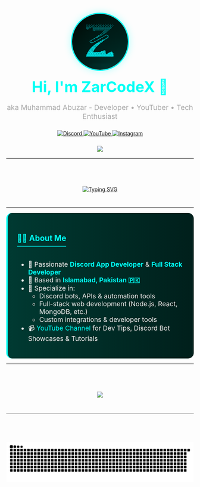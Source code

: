 <!-- Header Section -->
<div align="center">
  <img src="https://raw.githubusercontent.com/ZarCodeX/ZarCodeX/refs/heads/main/images/ZarCodeX%20-%20Round.png" alt="ZarCodeX" width="150" style="border-radius:50%; border:3px solid #00fff5; box-shadow:0 0 20px rgba(0,255,245,0.3);" />
  
  <h1 style="color:#00fff5; font-size:2.5rem; margin:15px 0 5px;">Hi, I'm ZarCodeX 👋</h1>
  <p style="color:#aaa; font-size:1.2rem;">aka Muhammad Abuzar - Developer • YouTuber • Tech Enthusiast</p>

  <!-- Badges -->
  <div style="margin:25px 0;">
    <a href=" https://discord.gg/6YVmxA4Qsf" target="_blank">
      <img src="https://img.shields.io/static/v1?message=Discord&logo=discord&label=&color=7289DA&logoColor=white&style=for-the-badge" alt="Discord" />
    </a>
    <a href="https://www.youtube.com/@ZarCodeX" target="_blank">
      <img src="https://img.shields.io/static/v1?message=YouTube&logo=youtube&label=&color=FF0000&logoColor=white&style=for-the-badge" alt="YouTube" />
    </a>
    <a href="https://www.instagram.com/ZarCodeX/" target="_blank">
      <img src="https://img.shields.io/static/v1?message=Instagram&logo=instagram&label=&color=E4405F&logoColor=white&style=for-the-badge" alt="Instagram" />
    </a>
  </div>
</div>

<div align="center">
  <img src="https://visitor-badge.laobi.icu/badge?page_id=maurodesouza.maurodesouza&"  />
</div>

---

<div align="center" style="margin:40px 0;">
  <br><br>
   <a href="https://discord.gg/6YVmxA4Qsf"><img src="https://readme-typing-svg.demolab.com?font=Fira+Code&weight=900&size=30&duration=3000&pause=1000&color=00E6DC&width=435&lines=Hi%2C+I'm+ZarCodeX+%F0%9F%91%8B;aka+Muhammad+Abuzar;Passionate+FullStack+Dev;Based+in+Islamabad+%F0%9F%87%B5%F0%9F%87%B0" alt="Typing SVG" /></a>
</div>

---

<!-- About Section -->
<div style="background:linear-gradient(to right, #003a32, #001f1b); padding:25px; border-radius:15px; border-left:4px solid #00fff5;">
  <h2 style="color:#00fff5; border-bottom:2px solid #00fff5; padding-bottom:8px; display:inline-block;">🧑‍💻 About Me</h2>
  
  <ul style="color:#eee; margin-top:20px; font-size:1.1rem;">
    <li>🔧 Passionate <strong style="color:#00fff5;">Discord App Developer</strong> & <strong style="color:#00fff5;">Full Stack Developer</strong></li>
    <li>📍 Based in <strong style="color:#00fff5;">Islamabad, Pakistan 🇵🇰</strong></li>
    <li>🧰 Specialize in:
      <ul>
        <li>Discord bots, APIs & automation tools</li>
        <li>Full-stack web development (Node.js, React, MongoDB, etc.)</li>
        <li>Custom integrations & developer tools</li>
      </ul>
    </li>
    <li>📹 <a href="https://www.youtube.com/@ZarCodeX" style="color:#00fff5; text-decoration:none;">YouTube Channel</a> for Dev Tips, Discord Bot Showcases & Tutorials</li>
  </ul>
</div>

---

<!-- Discord Activity -->
<div align="center" style="margin:40px 0;">
  <br><br>
    <a href="https://discord.com/users/1271229269586087956"><img src="https://lanyard.cnrad.dev/api/1271229269586087956?bg=001511&borderRadius=40px&showDisplayName=true&hideBadges=true&hideActivity=true&hideTag=true&theme=dark&hideDecoration=true" /></a>
</div>

---

<!-- GitHub Snake -->
<div align="center" style="margin:40px 0;">
  <br><br>
  <img src="https://github.com/ZarCodeX/ZarCodeX/blob/output/github-snake-dark.svg" alt="GitHub Activity Snake" />
</div>
